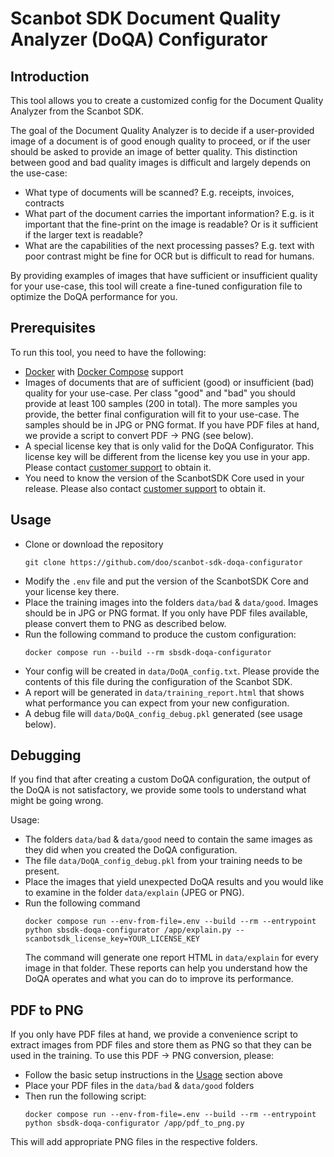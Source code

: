 # Scanbot SDK Document Quality Analyzer (DoQA) Configurator

## Introduction

This tool allows you to create a customized config for the Document Quality Analyzer from the Scanbot SDK.

The goal of the Document Quality Analyzer is to decide if a user-provided image of a document is of good enough quality to proceed, or if the user should be asked to provide an image of better quality.
This distinction between good and bad quality images is difficult and largely depends on the use-case:

- What type of documents will be scanned? E.g. receipts, invoices, contracts
- What part of the document carries the important information? E.g. is it important that the fine-print on the image is readable? Or is it sufficient if the larger text is readable?
- What are the capabilities of the next processing passes? E.g. text with poor contrast might be fine for OCR but is difficult to read for humans.

By providing examples of images that have sufficient or insufficient quality for your use-case, this tool will create a fine-tuned configuration file to optimize the DoQA performance for you.

## Prerequisites

To run this tool, you need to have the following:

- [Docker](https://docs.docker.com/engine/install/) with [Docker Compose](https://docs.docker.com/compose/install/) support
- Images of documents that are of sufficient (good) or insufficient (bad) quality for your use-case.
  Per class "good" and "bad" you should provide at least 100 samples (200 in total). The more samples you provide, the better final configuration will fit to your use-case. The samples should be in JPG or PNG format. If you have PDF files at hand, we provide a script to convert PDF -> PNG (see below).
- A special license key that is only valid for the DoQA Configurator. This license key will be different from the license key you use in your app. Please contact [customer support](https://docs.scanbot.io/support/) to obtain it.
- You need to know the version of the ScanbotSDK Core used in your release. Please also contact [customer support](https://docs.scanbot.io/support/) to obtain it.

## Usage

- Clone or download the repository
  ```
  git clone https://github.com/doo/scanbot-sdk-doqa-configurator
  ```
- Modify the `.env` file and put the version of the ScanbotSDK Core and your license key there.
- Place the training images into the folders `data/bad` & `data/good`.
  Images should be in JPG or PNG format.
  If you only have PDF files available, please convert them to PNG as described below.
- Run the following command to produce the custom configuration:
  ```
  docker compose run --build --rm sbsdk-doqa-configurator
  ```
- Your config will be created in `data/DoQA_config.txt`. Please provide the contents of this file during the configuration of the Scanbot SDK.
- A report will be generated in `data/training_report.html` that shows what performance you can expect from your new configuration.
- A debug file will `data/DoQA_config_debug.pkl` generated (see usage below).

## Debugging

If you find that after creating a custom DoQA configuration, the output of the DoQA is not satisfactory, we provide some tools to understand what might be going wrong.

Usage:

- The folders `data/bad` & `data/good` need to contain the same images as they did when you created the DoQA configuration.
- The file `data/DoQA_config_debug.pkl` from your training needs to be present.
- Place the images that yield unexpected DoQA results and you would like to examine in the folder `data/explain` (JPEG or PNG).
- Run the following command
  ```
  docker compose run --env-from-file=.env --build --rm --entrypoint python sbsdk-doqa-configurator /app/explain.py --scanbotsdk_license_key=YOUR_LICENSE_KEY
  ```
  The command will generate one report HTML in `data/explain` for every image in that folder. These reports can help you understand how the DoQA operates and what you can do to improve its performance.

## PDF to PNG

If you only have PDF files at hand, we provide a convenience script to extract images from PDF files and store them as PNG so that they can be used in the training.
To use this PDF -> PNG conversion, please:

- Follow the basic setup instructions in the [Usage](#Usage) section above
- Place your PDF files in the `data/bad` & `data/good` folders
- Then run the following script:
  ```
  docker compose run --env-from-file=.env --build --rm --entrypoint python sbsdk-doqa-configurator /app/pdf_to_png.py
  ```

This will add appropriate PNG files in the respective folders.
